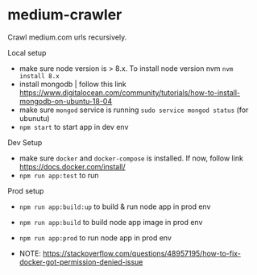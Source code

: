 # medium-crawler
Crawl medium.com urls recursively.

Local setup
* make sure node version is > 8.x. To install node version nvm `nvm install 8.x`
* install mongodb | follow this link  https://www.digitalocean.com/community/tutorials/how-to-install-mongodb-on-ubuntu-18-04
* make sure `mongod` service is running `sudo service mongod status` (for ubunutu)
* `npm start` to start app in dev env


Dev Setup
* make sure `docker` and `docker-compose` is installed. If now, follow link https://docs.docker.com/install/
* `npm run app:test` to run
  
Prod setup
* `npm run app:build:up` to build & run node app in prod env
* `npm run app:build`  to build node app image in prod env
* `npm run app:prod` to run node app in prod env 

* NOTE: https://stackoverflow.com/questions/48957195/how-to-fix-docker-got-permission-denied-issue 